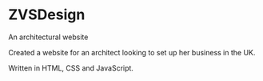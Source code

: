 # ZVSDesign
An architectural website

Created a website for an architect looking to set up her business in the UK.

Written in HTML, CSS and JavaScript. 

